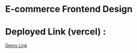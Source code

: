 # E-commerce Frontend Design

# Deployed Link (vercel) : 

[Demo Link](https://grey-feathers-e-commerce-design-tas.vercel.app/)